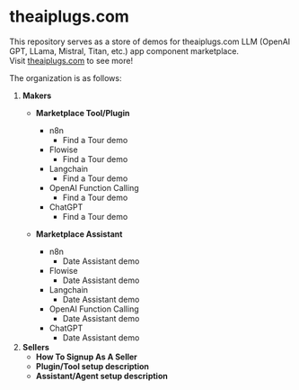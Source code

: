 # theaiplugs.com

This repository serves as a store of demos for theaiplugs.com LLM (OpenAI GPT, LLama, Mistral, Titan, etc.) app component marketplace.  
Visit [theaiplugs.com](https://theaiplugs.com) to see more!

The organization is as follows:

1) **Makers**
   - **Marketplace Tool/Plugin**
     - n8n
          - Find a Tour demo
     - Flowise
          - Find a Tour demo
     - Langchain
          - Find a Tour demo
     - OpenAI Function Calling
          - Find a Tour demo
     - ChatGPT
          - Find a Tour demo

   - **Marketplace Assistant**
     - n8n
          - Date Assistant demo
     - Flowise
          - Date Assistant demo
     - Langchain
          - Date Assistant demo
     - OpenAI Function Calling
          - Date Assistant demo
     - ChatGPT
          - Date Assistant demo
2) **Sellers**
   - **How To Signup As A Seller**
   - **Plugin/Tool setup description**
   - **Assistant/Agent setup description**
